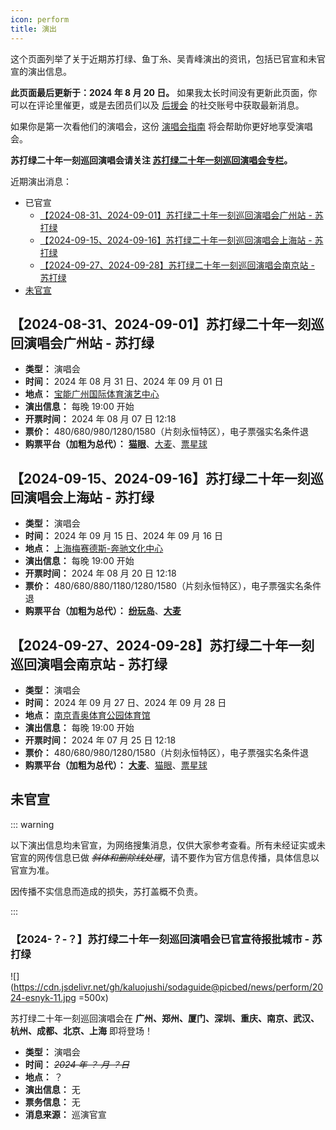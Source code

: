 ```yaml
---
icon: perform
title: 演出
---
```


这个页面列举了关于近期苏打绿、鱼丁糸、吴青峰演出的资讯，包括已官宣和未官宣的演出信息。

**此页面最后更新于：2024 年 8 月 20 日。** 如果我太长时间没有更新此页面，你可以在评论里催更，或是去团员们以及 [后援会](/wiki/fans/club) 的社交账号中获取最新消息。

如果你是第一次看他们的演唱会，这份 [演唱会指南](/concerts/guide/) 将会帮助你更好地享受演唱会。

**苏打绿二十年一刻巡回演唱会请关注 [**苏打绿二十年一刻巡回演唱会专栏**](/news/20yike)。**

近期演出消息：

- 已官宣
  - [【2024-08-31、2024-09-01】苏打绿二十年一刻巡回演唱会广州站 - 苏打绿](#【2024-08-31、2024-09-01】苏打绿二十年一刻巡回演唱会广州站-苏打绿)
  - [【2024-09-15、2024-09-16】苏打绿二十年一刻巡回演唱会上海站 - 苏打绿](#【2024-09-15、2024-09-16】苏打绿二十年一刻巡回演唱会上海站-苏打绿)
  - [【2024-09-27、2024-09-28】苏打绿二十年一刻巡回演唱会南京站 - 苏打绿](#【2024-09-27、2024-09-28】苏打绿二十年一刻巡回演唱会南京站-苏打绿)
- [未官宣](#未官宣)

## 【2024-08-31、2024-09-01】苏打绿二十年一刻巡回演唱会广州站 - 苏打绿

- **类型：** 演唱会
- **时间：** 2024 年 08 月 31 日、2024 年 09 月 01 日
- **地点：** [宝能广州国际体育演艺中心](https://www.amap.com/place/B0FFLBXH0M)
- **演出信息：** 每晚 19:00 开始
- **开票时间：** 2024 年 08 月 07 日 12:18
- **票价：** 480/680/980/1280/1580（片刻永恒特区），电子票强实名条件退
- **购票平台（加粗为总代）：** [**猫眼**](https://www.gewara.com/detail/332951)、[大麦](https://detail.damai.cn/item.htm?id=805301106700)、[票星球](https://m.piaoxingqiu.com/content/666952fae715da00010df42f)

## 【2024-09-15、2024-09-16】苏打绿二十年一刻巡回演唱会上海站 - 苏打绿

- **类型：** 演唱会
- **时间：** 2024 年 09 月 15 日、2024 年 09 月 16 日
- **地点：** [上海梅赛德斯-奔驰文化中心](https://www.amap.com/place/B00155QXTH)
- **演出信息：** 每晚 19:00 开始
- **开票时间：** 2024 年 08 月 20 日 12:18
- **票价：** 480/680/880/1180/1280/1580（片刻永恒特区），电子票强实名条件退
- **购票平台（加粗为总代）：** [**纷玩岛**](https://cdn.jsdelivr.net/gh/kaluojushi/sodaguide@picbed/news/perform/20240915-esnyk-sh-fwd.jpg)、[**大麦**](https://item.damai.cn/item/project.htm?id=221381043)

## 【2024-09-27、2024-09-28】苏打绿二十年一刻巡回演唱会南京站 - 苏打绿

- **类型：** 演唱会
- **时间：** 2024 年 09 月 27 日、2024 年 09 月 28 日
- **地点：** [南京青奥体育公园体育馆](https://www.amap.com/place/B0HKOSGHPJ)
- **演出信息：** 每晚 19:00 开始
- **开票时间：** 2024 年 07 月 25 日 12:18
- **票价：** 480/680/980/1280/1580（片刻永恒特区），电子票强实名条件退
- **购票平台（加粗为总代）：** [**大麦**](https://detail.damai.cn/item.htm?id=803793969262)、[猫眼](https://www.gewara.com/detail/332279)、[票星球](https://m.piaoxingqiu.com/content/6662bceca1bf540001c85762)

## 未官宣

::: warning

以下演出信息均未官宣，为网络搜集消息，仅供大家参考查看。所有未经证实或未官宣的网传信息已做 *~~斜体和删除线处理~~*，请不要作为官方信息传播，具体信息以官宣为准。

因传播不实信息而造成的损失，苏打盖概不负责。

:::

### 【2024-？-？】苏打绿二十年一刻巡回演唱会已官宣待报批城市 - 苏打绿

![](https://cdn.jsdelivr.net/gh/kaluojushi/sodaguide@picbed/news/perform/2024-esnyk-11.jpg =500x)

苏打绿二十年一刻巡回演唱会在 **广州、郑州、厦门、深圳、重庆、南京、武汉、杭州、成都、北京、上海** 即将登场！

- **类型：** 演唱会
- **时间：** *~~2024 年 ？ 月 ？日~~*
- **地点：** ？
- **演出信息：** 无
- **票务信息：** 无
- **消息来源：** 巡演官宣
